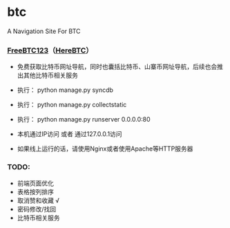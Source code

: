 btc
===

A Navigation Site For BTC

### [FreeBTC123](http://freebtc123.com/)（[HereBTC](http://herebtc.com/)）

* 免费获取比特币网址导航，同时也囊括比特币、山寨币网址导航，后续也会推出其他比特币相关服务

* 执行： python manage.py syncdb
* 执行： python manage.py collectstatic
* 执行： python manage.py runserver 0.0.0.0:80

* 本机通过IP访问 或者 通过127.0.0.1访问

* 如果线上运行的话，请使用Nginx或者使用Apache等HTTP服务器

### TODO:

* 前端页面优化
* 表格按列排序
* 取消赞和收藏        √
* 密码修改/找回
* 比特币相关服务
